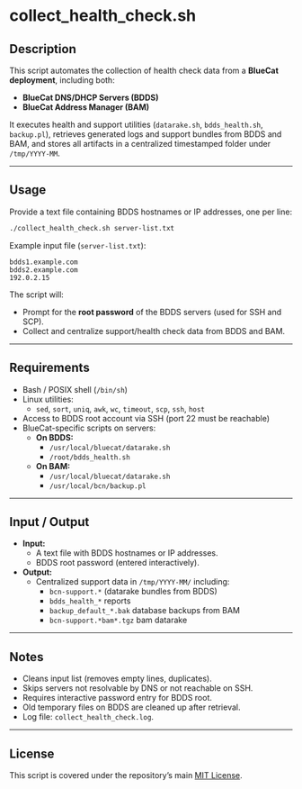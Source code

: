 # collect_health_check.sh

## Description
This script automates the collection of health check data from a **BlueCat deployment**, including both:  
- **BlueCat DNS/DHCP Servers (BDDS)**  
- **BlueCat Address Manager (BAM)**  

It executes health and support utilities (`datarake.sh`, `bdds_health.sh`, `backup.pl`), retrieves generated logs and support bundles from BDDS and BAM, and stores all artifacts in a centralized timestamped folder under `/tmp/YYYY-MM`.

---

## Usage
Provide a text file containing BDDS hostnames or IP addresses, one per line:  
```bash
./collect_health_check.sh server-list.txt
```

Example input file (`server-list.txt`):
```
bdds1.example.com
bdds2.example.com
192.0.2.15
```

The script will:
- Prompt for the **root password** of the BDDS servers (used for SSH and SCP).  
- Collect and centralize support/health check data from BDDS and BAM.  

---

## Requirements
- Bash / POSIX shell (`/bin/sh`)  
- Linux utilities:  
  - `sed`, `sort`, `uniq`, `awk`, `wc`, `timeout`, `scp`, `ssh`, `host`  
- Access to BDDS root account via SSH (port 22 must be reachable)  
- BlueCat-specific scripts on servers:  
  - **On BDDS:**  
    - `/usr/local/bluecat/datarake.sh`  
    - `/root/bdds_health.sh`  
  - **On BAM:**  
    - `/usr/local/bluecat/datarake.sh`  
    - `/usr/local/bcn/backup.pl`  

---

## Input / Output
- **Input:**  
  - A text file with BDDS hostnames or IP addresses.  
  - BDDS root password (entered interactively).  
- **Output:**  
  - Centralized support data in `/tmp/YYYY-MM/` including:  
    - `bcn-support.*` (datarake bundles from BDDS)  
    - `bdds_health_*` reports  
    - `backup_default_*.bak` database backups from BAM  
    - `bcn-support.*bam*.tgz` bam datarake  

---

## Notes
- Cleans input list (removes empty lines, duplicates).  
- Skips servers not resolvable by DNS or not reachable on SSH.  
- Requires interactive password entry for BDDS root.  
- Old temporary files on BDDS are cleaned up after retrieval.  
- Log file: `collect_health_check.log`.  

---

## License
This script is covered under the repository’s main [MIT License](../LICENSE).  
